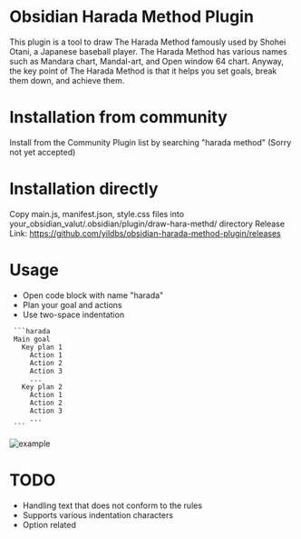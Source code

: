 # Obsidian Harada Method Plugin
This plugin is a tool to draw The Harada Method famously used by Shohei Otani, a Japanese baseball player. The Harada Method has various names such as Mandara chart, Mandal-art, and Open window 64 chart. Anyway, the key point of The Harada Method is that it helps you set goals, break them down, and achieve them.

# Installation from community
Install from the Community Plugin list by searching "harada method" (Sorry not yet accepted)

# Installation directly
Copy main.js, manifest.json, style.css files into your_obsidian_valut/.obsidian/plugin/draw-hara-methd/ directory
Release Link: https://github.com/yildbs/obsidian-harada-method-plugin/releases

# Usage
- Open code block with name "harada"
- Plan your goal and actions
- Use two-space indentation 

~~~
 ```harada
 Main goal
   Key plan 1
     Action 1
     Action 2
     Action 3
     ...
   Key plan 2
     Action 1
     Action 2
     Action 3
     ...
 ```
~~~

![example](https://user-images.githubusercontent.com/20436037/231749576-0786fb1a-542c-4476-a5de-d6d16664ee92.gif)


# TODO
- Handling text that does not conform to the rules
- Supports various indentation characters
- Option related

